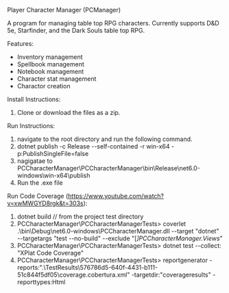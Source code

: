Player Character Manager (PCManager)

A program for managing table top RPG characters. Currently supports D&D 5e, Starfinder, and the Dark Souls table top RPG. 

Features:
- Inventory management
- Spellbook management
- Notebook management
- Character stat management
- Charactor creation

Install Instructions:
1. Clone or download the files as a zip.

Run Instructions: 
1. navigate to the root directory and run the following command.
2. dotnet publish -c Release --self-contained -r win-x64 -p:PublishSingleFile=false
3. nagigatae to PCCharacterManager\PCCharacterManager\bin\Release\net6.0-windows\win-x64\publish
4. Run the .exe file

Run Code Coverage (https://www.youtube.com/watch?v=xwMWGYD8rgk&t=303s):
1. dotnet build // from the project test directory
2. PCCharacterManager\PCCharacterManagerTests> coverlet .\bin\Debug\net6.0-windows\PCCharacterManager.dll --target "dotnet" --targetargs "test --no-build" --exclude "[*]PCCharacterManager.Views*"
3. PCCharacterManager\PCCharacterManagerTests> dotnet test --collect: "XPlat Code Coverage"
4. PCCharacterManager\PCCharacterManagerTests> reportgenerator -reports:".\TestResults\576786d5-640f-4431-b111-51c844f5df05\coverage.cobertura.xml" -targetdir:"coverageresults" -reporttypes:Html

 

